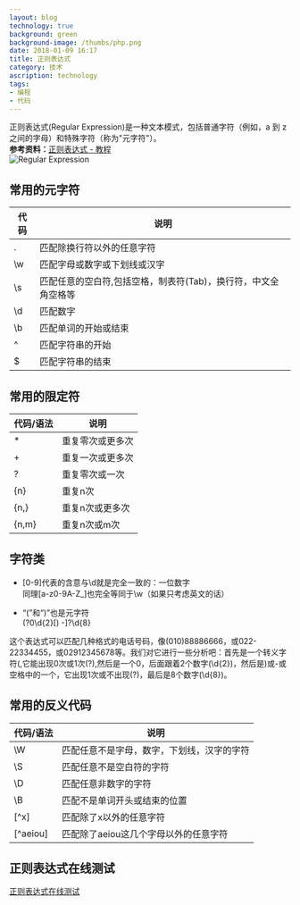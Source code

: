 ```yaml
---
layout: blog
technology: true
background: green
background-image: /thumbs/php.png
date: 2018-01-09 16:17
title: 正则表达式
category: 技术
ascription: technology
tags:
- 编程
- 代码
---
```


正则表达式(Regular Expression)是一种文本模式，包括普通字符（例如，a 到 z 之间的字母）和特殊字符（称为"元字符"）。  
**参考资料：**[正则表达式 - 教程](http://www.runoob.com/regexp/regexp-tutorial.html)  
![Regular Expression](https://obdr74yw6.qnssl.com/image/UyCjDaZwAsPXamRWcNsyVBJInaW9MI6xrIoirCYA.jpeg)  
## **常用的元字符**

| 代码 | 说明 |
| -------- | -------- |
| .	 | 匹配除换行符以外的任意字符|
|\w| 匹配字母或数字或下划线或汉字|
|\s	| 匹配任意的空白符,包括空格，制表符(Tab)，换行符，中文全角空格等|
|\d	| 匹配数字|
|\b	| 匹配单词的开始或结束|
|^  |	匹配字符串的开始|
|$	| 匹配字符串的结束|
## **常用的限定符**
|代码/语法	|说明|
|-----|---------|
|	* |重复零次或更多次|
|+	|重复一次或更多次|
|?	|重复零次或一次|
|{n}	|重复n次|
|{n,}	|重复n次或更多次|
|{n,m}|	重复n次或m次|
## **字符类**
* [0-9]代表的含意与\d就是完全一致的：一位数字  
同理[a-z0-9A-Z_]也完全等同于\w（如果只考虑英文的话）  

* “(”和“)”也是元字符  
\(?0\d{2}[) -]?\d{8}  

这个表达式可以匹配几种格式的电话号码，像(010)88886666，或022-22334455，或02912345678等。我们对它进行一些分析吧：首先是一个转义字符(,它能出现0次或1次(?),然后是一个0，后面跟着2个数字(\d{2})，然后是)或-或空格中的一个，它出现1次或不出现(?)，最后是8个数字(\d{8})。  

## **常用的反义代码**

|代码/语法	|说明|
|-----|------|
|\W	|匹配任意不是字母，数字，下划线，汉字的字符|
|\S|	匹配任意不是空白符的字符|
|\D	|匹配任意非数字的字符|
|\B|	匹配不是单词开头或结束的位置|
|[^x]	|匹配除了x以外的任意字符|
|[^aeiou]	|匹配除了aeiou这几个字母以外的任意字符|
## **正则表达式在线测试**
[正则表达式在线测试](https://c.runoob.com/front-end/854)